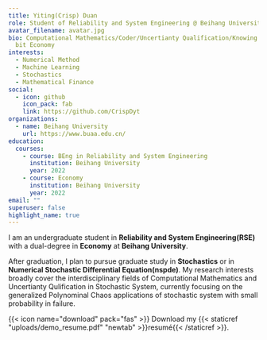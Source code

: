 ```yaml
---
title: Yiting(Crisp) Duan
role: Student of Reliability and System Engineering @ Beihang University
avatar_filename: avatar.jpg
bio: Computational Mathematics/Coder/Uncertianty Qualification/Knowing a little
  bit Economy
interests:
  - Numerical Method
  - Machine Learning
  - Stochastics
  - Mathematical Finance
social:
  - icon: github
    icon_pack: fab
    link: https://github.com/CrispDyt
organizations:
  - name: Beihang University
    url: https://www.buaa.edu.cn/
education:
  courses:
    - course: BEng in Reliability and System Engineering
      institution: Beihang University
      year: 2022
    - course: Economy
      institution: Beihang University
      year: 2022
email: ""
superuser: false
highlight_name: true
---
```

I am an undergraduate student in **Reliability and System Engineering(RSE)** with a dual-degree in **Economy** at **Beihang University**.

After graduation, I plan to pursue graduate study in **Stochastics** or in **Numerical Stochastic Differential Equation(nspde)**. My research interests broadly cover the interdisciplinary fields of Computational Mathematics and Uncertianty Qulification in Stochastic System, currently focusing on the generalized Polynominal Chaos applications of stochastic system with small probability in failure.

{{< icon name="download" pack="fas" >}} Download my {{< staticref "uploads/demo_resume.pdf" "newtab" >}}resumé{{< /staticref >}}.
